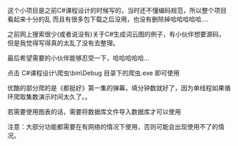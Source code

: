 
这个小项目是之前C#课程设计的时候写的，当时还不懂编码规范，所以整个项目看起来十分的乱
而且有很多包下载之后没用，也没有删除掉哈哈哈哈哈....

之前网上搜索很少(或者说没有)关于C#生成词云图的例子，有小伙伴想要源码，但是我觉得写得真的太乱了没有去整理。

最后希望需要的小伙伴能够忍受一下，哈哈哈哈哈...




点击 C#课程设计\爬虫\bin\Debug 目录下的爬虫.exe 即可使用

优酷的部分爬的是《都挺好》第一集的弹幕，填分钟数就好了，因为单线程如果循环爬取集数演示时间太久了。。

若需要使用图表的话，需要将数据库文件导入数据库才可以使用

注意：大部分功能都需要在有网络的情况下使用，否则可能会出现使用不了的情况。
